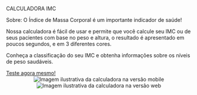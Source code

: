 <head>
  <p> CALCULADORA IMC </p>
</head>
<section>
  <p> Sobre: O Índice de Massa Corporal é um importante indicador de saúde!</p> 
  <p> Nossa calculadora é fácil de usar e permite que você calcule seu IMC ou de seus pacientes com base no peso e altura, o resultado é apresentado em poucos segundos, e em 3 diferentes cores. </p>
  <p>  Conheça a classificação do seu IMC e obtenha informações sobre os níveis de peso saudáveis.</p>  
</section>

<footer>
   <a href="https://calculadora-imc-phi-navy.vercel.app/" target="_blank">Teste agora mesmo!</a>
</footer>

<div align="center">
<img src="https://github.com/user-attachments/assets/2ee9917d-17f3-4ba4-a6ff-a7f449dd1631" alt="Imagem ilustrativa da calculadora na versão mobile">
<img src="https://github.com/user-attachments/assets/2b81f0cb-9916-4bea-a799-fb72aa736360" alt="Imagem ilustrativa da calculadora na versão web"> 
</div>
 



